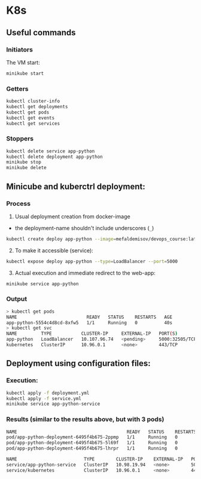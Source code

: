 # K8s
## Useful commands
### Initiators
The VM start:
```bash
minikube start
```
### Getters
```bash
kubectl cluster-info
kubectl get deployments
kubectl get pods
kubectl get events
kubectl get services
```
### Stoppers
```bash
kubectl delete service app-python
kubectl delete deployment app-python
minikube stop
minikube delete
```
## Minicube and kuberctrl deployment:
### Process
1. Usual deployment creation from docker-image
* the deployment-name shouldn't include underscores (`_`)
```bash
kubectl create deploy app-python --image=mefaldemisov/devops_course:latest
```
2. To make it accessible (service):
```bash
kubectl expose deploy app-python --type=LoadBalancer --port=5000
```
3. Actual execution and immediate redirect to the web-app:
```bash
minikube service app-python
```

### Output
```bash
> kubectl get pods                                                                                          Mon Sep 20 17:35:23 2021
NAME                          READY   STATUS    RESTARTS   AGE
app-python-5554c4d8cd-8xfw5   1/1     Running   0          40s
> kubectl get svc                                                                                       Mon Sep 20 17:35:50 2021
NAME         TYPE           CLUSTER-IP     EXTERNAL-IP   PORT(S)          AGE
app-python   LoadBalancer   10.107.96.74   <pending>     5000:32505/TCP   61s
kubernetes   ClusterIP      10.96.0.1      <none>        443/TCP          13m
```

## Deployment using configuration files:

### Execution:
```bash
kubectl apply -f deployment.yml
kubectl apply -f service.yml
minikube service app-python-service
```
### Results (similar to the results above, but with 3 pods)
```bash
NAME                                         READY   STATUS    RESTARTS   AGE
pod/app-python-deployment-6495f4b675-2ppmp   1/1     Running   0          61s
pod/app-python-deployment-6495f4b675-5l69f   1/1     Running   0          61s
pod/app-python-deployment-6495f4b675-lhrpr   1/1     Running   0          61s

NAME                         TYPE        CLUSTER-IP    EXTERNAL-IP   PORT(S)    AGE
service/app-python-service   ClusterIP   10.98.19.94   <none>        5000/TCP   50s
service/kubernetes           ClusterIP   10.96.0.1     <none>        443/TCP    3h18m
```